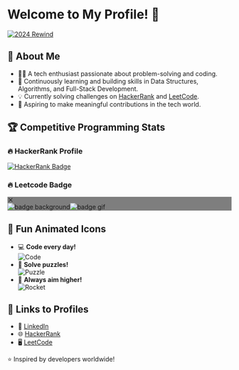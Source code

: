 # Welcome to My Profile! 🌟
<div class="swiper-slide w-auto swiper-slide-active" data-swiper-slide-index="0" style="width: 218px; margin-right: 24px;"><a class="flex flex-col" href="https://leetcode.com/rewind/2024/?source=ps" aria-label="2024 Rewind"><div class="md:aspect-w-2 md:aspect-h-1 h-[100px] w-[200px] md:h-auto md:w-auto"><span class="relative inline-block overflow-hidden shadow-level1 dark:shadow-dark-level1 rounded-[8px]"><img src="https://assets.leetcode.com/users/images/93ad444a-6425-413b-9094-8a613d7be5ab_1734667147.858678.png" class="object-cover md:h-full md:w-full h-[100px] w-[200px]" alt="2024 Rewind"></span></div></a></div>

## 🚀 About Me
- 👨‍💻 A tech enthusiast passionate about problem-solving and coding.
- 🌟 Continuously learning and building skills in Data Structures, Algorithms, and Full-Stack Development.
- 💡 Currently solving challenges on [HackerRank](https://www.hackerrank.com/aryankatiyarak2) and [LeetCode](https://leetcode.com/u/aryankatiyarak/).
- 🌱 Aspiring to make meaningful contributions in the tech world.

## 🏆 Competitive Programming Stats
### 🔥 HackerRank Profile
[![HackerRank Badge](https://img.shields.io/badge/-HackerRank-2EC866?style=flat&logo=HackerRank&logoColor=white)](https://www.hackerrank.com/aryankatiyarak2)
### 🔥 Leetcode Badge
<div class="z-modal-5 fixed bottom-0 left-0 right-0 top-0" style="background-color: rgba(0, 0, 0, 0.5);"><svg xmlns="http://www.w3.org/2000/svg" viewBox="0 0 24 24" width="1em" height="1em" fill="currentColor" class="text-white dark:text-dark-white float-right mr-4 mt-3 h-6 w-6 cursor-pointer"><path fill-rule="evenodd" d="M13.414 12L19 17.586A1 1 0 0117.586 19L12 13.414 6.414 19A1 1 0 015 17.586L10.586 12 5 6.414A1 1 0 116.414 5L12 10.586 17.586 5A1 1 0 1119 6.414L13.414 12z" clip-rule="evenodd"></path></svg><div class="flex h-full w-full items-center justify-center"><div class="relative flex h-[160px] w-[160px] items-center justify-center"><img src="https://assets.leetcode.com/static_assets/others/badge-background.png" alt="badge background" class="absolute left-0 right-0 h-[160px] w-[160px]"><img src="https://leetcode.com/static/images/badges/2024/gif/2024-12.gif" alt="badge gif" class="z-modal-6 h-[120px] w-[120px]"></div></div></div>

## 🎨 Fun Animated Icons
- 💻 **Code every day!**  
  ![Code](https://media.giphy.com/media/f3iwJFOVOwuy7K6FFw/giphy.gif)  
- 🧩 **Solve puzzles!**  
  ![Puzzle](https://media.giphy.com/media/l3q2K5jinAlChoCLS/giphy.gif)
- 🚀 **Always aim higher!**  
  ![Rocket](https://media.giphy.com/media/3o7abKhOpu0NwenH3O/giphy.gif)
## 🌟 Links to Profiles
- 💼 [LinkedIn](https://www.linkedin.com/in/aryan-katiyar-221913297)  
- 🌐 [HackerRank](https://www.hackerrank.com/aryankatiyarak2)  
- 🖥️ [LeetCode](https://leetcode.com/u/aryankatiyarak/)  

⭐️ Inspired by developers worldwide!
